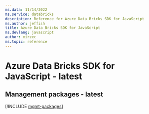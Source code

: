 ```yaml
---
ms.data: 11/14/2022
ms.service: databricks
description: Reference for Azure Data Bricks SDK for JavaScript
ms.author: jeffish
title: Azure Data Bricks SDK for JavaScript
ms.devlang: javascript
author: xirzec
ms.topic: reference
---
```

# Azure Data Bricks SDK for JavaScript - latest

## Management packages - latest
[!INCLUDE [mgmt-packages](data-bricks-mgmt-index.md)]